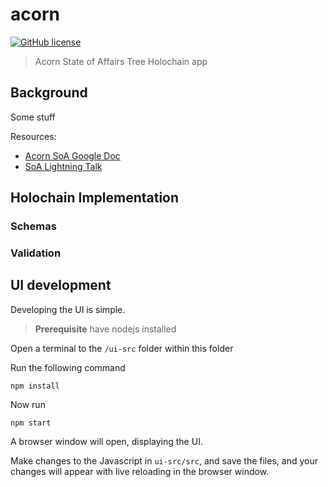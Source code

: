 # acorn

[![GitHub license](https://img.shields.io/github/license/h-be/acorn.svg)](https://github.com/h-be/acorn/blob/master/LICENSE.txt)

> Acorn State of Affairs Tree Holochain app

## Background

Some stuff

Resources:
* [Acorn SoA Google Doc](https://docs.google.com/document/d/1VTne9BmrQgAgUV873pVm1yP2l--IMEGawfqnf5tpBaQ)
* [SoA Lightning Talk](https://www.youtube.com/embed/-z47R9wN5SQ?start=53&end=650&autoplay=1)

## Holochain Implementation

### Schemas

### Validation

## UI development

Developing the UI is simple.

> **Prerequisite** have nodejs installed

Open a terminal to the `/ui-src` folder within this folder

Run the following command
```
npm install
```

Now run
```
npm start
```

A browser window will open, displaying the UI.

Make changes to the Javascript in `ui-src/src`, and save the files, and your
changes will appear with live reloading in the browser window.
